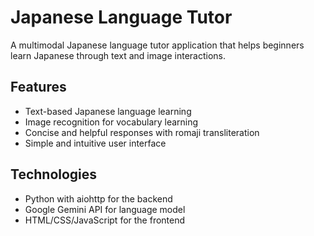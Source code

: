 # Japanese Language Tutor

A multimodal Japanese language tutor application that helps beginners learn Japanese through text and image interactions.

## Features

- Text-based Japanese language learning
- Image recognition for vocabulary learning
- Concise and helpful responses with romaji transliteration
- Simple and intuitive user interface

## Technologies

- Python with aiohttp for the backend
- Google Gemini API for language model
- HTML/CSS/JavaScript for the frontend
